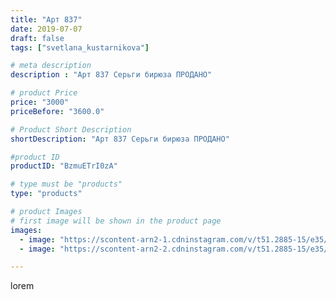 ```yaml
---
title: "Арт 837"
date: 2019-07-07
draft: false
tags: ["svetlana_kustarnikova"]

# meta description
description : "Арт 837 Серьги бирюза ПРОДАНО"

# product Price
price: "3000"
priceBefore: "3600.0"

# Product Short Description
shortDescription: "Арт 837 Серьги бирюза ПРОДАНО"

#product ID
productID: "BzmuETrI0zA"

# type must be "products"
type: "products"

# product Images
# first image will be shown in the product page
images:
  - image: "https://scontent-arn2-1.cdninstagram.com/v/t51.2885-15/e35/65221819_2125304917579540_4179867342568656593_n.jpg?se=7&tp=1&_nc_ht=scontent-arn2-1.cdninstagram.com&_nc_cat=104&_nc_ohc=rEp_QW92dQ4AX8ZvhcK&ccb=7-4&oh=8aacea5270a661bfa4a4d353d5084651&oe=608328C7&ig_cache_key=MjA4MjU1NDQ3NzMyOTY1NTgzNg%3D%3D.2-ccb7-4"
  - image: "https://scontent-arn2-2.cdninstagram.com/v/t51.2885-15/e35/66048353_172562483775336_6106716721663642923_n.jpg?tp=1&_nc_ht=scontent-arn2-2.cdninstagram.com&_nc_cat=100&_nc_ohc=zxgyx8pfGREAX_oVnRJ&ccb=7-4&oh=06b2a09fc8c74a630801c1d22787522c&oe=6084139A&ig_cache_key=MjA4MjU1NDQ3NzMzNzk5MDU4NA%3D%3D.2-ccb7-4"

---
```

lorem
